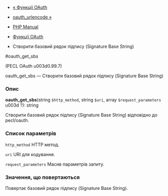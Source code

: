 - [« Функції OAuth](ref.oauth.md)
- [oauth_urlencode »](function.oauth-urlencode.md)

- [PHP Manual](index.md)
- [Функції OAuth](ref.oauth.md)
- Створити базовий рядок підпису (Signature Base String)

#oauth_get_sbs

(PECL OAuth u003d0.99.7)

oauth_get_sbs — Створити базовий рядок підпису (Signature Base String)

### Опис

**oauth_get_sbs**(string `$http_method`, string `$uri`, array
`$request_parameters` u003d ?): string

Створити базовий рядок підпису (Signature Base String) відповідно до
pecl/oauth.

### Список параметрів

`http_method`
HTTP метод.

`uri`
URI для кодування.

`request_parameters`
Масив параметрів запиту.

### Значення, що повертаються

Повертає базовий рядок підпису (Signature Base String).
